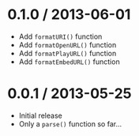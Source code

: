 0.1.0 / 2013-06-01
==================

 - Add `formatURI()` function
 - Add `formatOpenURL()` function
 - Add `formatPlayURL()` function
 - Add `formatEmbedURL()` function

0.0.1 / 2013-05-25
==================

 - Initial release
 - Only a `parse()` function so far...
